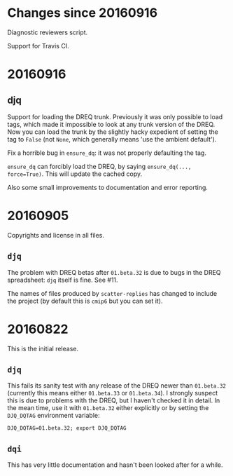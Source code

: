 <!-- (C) British Crown Copyright 2016, Met Office.
     See LICENSE.md in the top directory for license details. -->

# Changes since 20160916
Diagnostic reviewers script.

Support for Travis CI.

# 20160916

## djq
Support for loading the DREQ trunk.  Previously it was only possible
to load tags, which made it impossible to look at any trunk version of
the DREQ.  Now you can load the trunk by the slightly hacky expedient
of setting the tag to `False` (not `None`, which generally means 'use
the ambient default').

Fix a horrible bug in `ensure_dq`: it was not properly defaulting the
tag.

`ensure_dq` can forcibly load the DREQ, by saying `ensure_dq(...,
force=True)`.  This will update the cached copy.

Also some small improvements to documentation and error reporting.

# 20160905
Copyrights and license in all files.

## `djq`
The problem with DREQ betas after `01.beta.32` is due to bugs in the
DREQ spreadsheet: `djq` itself is fine.  See #11.

The names of files produced by `scatter-replies` has changed to
include the project (by default this is `cmip6` but you can set it).

# 20160822
This is the initial release.

## `djq`
This fails its sanity test with any release of the DREQ newer than
`01.beta.32` (currently this means either `01.beta.33` or
`01.beta.34`).  I strongly suspect this is due to problems with the
DREQ, but I haven't checked it in detail.  In the mean time, use it
with `01.beta.32` either explicitly or by setting the `DJQ_DQTAG`
environment variable:

```
DJQ_DQTAG=01.beta.32; export DJQ_DQTAG
```

## `dqi`
This has very little documentation and hasn't been looked after for a
while.